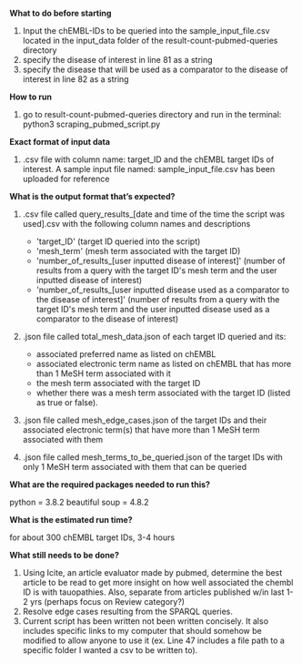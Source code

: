 **What to do before starting** 

1) Input the chEMBL-IDs to be queried into the sample_input_file.csv located in the input_data folder of the result-count-pubmed-queries directory
2) specify the disease of interest in line 81 as a string
3) specify the disease that will be used as a comparator to the disease of interest in line 82 as a string

**How to run**

1) go to result-count-pubmed-queries directory and run in the terminal: python3 scraping_pubmed_script.py

**Exact format of input data**

1) .csv file with column name: target_ID and the chEMBL target IDs of interest. A sample input file named: sample_input_file.csv has been uploaded for reference

**What is the output format that’s expected?**

1) .csv file called query_results_[date and time of the time the script was used].csv with the following column names and descriptions
    - 'target_ID' (target ID queried into the script)
    - 'mesh_term' (mesh term associated with the target ID)
    - 'number_of_results_[user inputted disease of interest]' (number of results from a query with the target ID's mesh term and the user inputted disease of interest)
    - 'number_of_results_[user inputted disease used as a comparator to the disease of interest]' (number of results from a query with the target ID's mesh term and the user inputted disease used as a comparator to the disease of interest)

2) .json file called total_mesh_data.json of each target ID queried and its: 
    - associated preferred name as listed on chEMBL
    - associated electronic term name as listed on chEMBL that has more than 1 MeSH term associated with it
    - the mesh term associated with the target ID
    - whether there was a mesh term associated with the target ID (listed as true or false).

3) .json file called mesh_edge_cases.json of the target IDs and their associated electronic term(s) that have more than 1 MeSH term associated with them

4) .json file called mesh_terms_to_be_queried.json of the target IDs with only 1 MeSH term associated with them that can be queried

**What are the required packages needed to run this?**

python = 3.8.2
beautiful soup = 4.8.2

**What is the estimated run time?**

for about 300 chEMBL target IDs, 3-4 hours

**What still needs to be done?**

1. Using Icite, an article evaluator made by pubmed, determine the best article to be read to get more insight on how well associated the chembl ID is with tauopathies. Also, separate from articles published w/in last 1-2 yrs (perhaps focus on Review category?)
2. Resolve edge cases resulting from the SPARQL queries.
3. Current script has been written not been written concisely. It also includes specific links to my computer that should somehow be modified to allow anyone to use it (ex. Line 47 includes a file path to a specific folder I wanted a csv to be written to).
